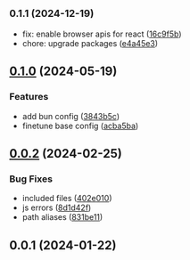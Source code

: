 ## <small>0.1.1 (2024-12-19)</small>

- fix: enable browser apis for react ([16c9f5b](https://github.com/JakobLierman/tsconfig/commit/16c9f5b))
- chore: upgrade packages ([e4a45e3](https://github.com/JakobLierman/tsconfig/commit/e4a45e3))

## [0.1.0](https://github.com/JakobLierman/tsconfig/compare/v0.0.2...v0.1.0) (2024-05-19)

### Features

- add bun config ([3843b5c](https://github.com/JakobLierman/tsconfig/commit/3843b5c5ae9ec010afdeaaf1f156e07f1087112e))
- finetune base config ([acba5ba](https://github.com/JakobLierman/tsconfig/commit/acba5bacd7abaffe2479db08959ec4e08f1e221a))

## [0.0.2](https://github.com/JakobLierman/tsconfig/compare/v0.0.1...v0.0.2) (2024-02-25)

### Bug Fixes

- included files ([402e010](https://github.com/JakobLierman/tsconfig/commit/402e010014f4c6dfc7807651ac136810abd43b65))
- js errors ([8d1d42f](https://github.com/JakobLierman/tsconfig/commit/8d1d42f7b42ab426dcc0a830f2bfa403a9155775))
- path aliases ([831be11](https://github.com/JakobLierman/tsconfig/commit/831be1115b14bdb6dda4bc898515979208664d96))

## 0.0.1 (2024-01-22)
